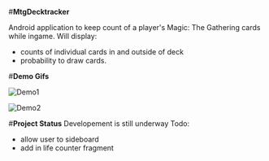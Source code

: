 #**MtgDecktracker**

Android application to keep count of a player's Magic: The Gathering cards while ingame. 
Will display:
- counts of individual cards in and outside of deck
- probability to draw cards.

#**Demo Gifs**

![Demo1](http://i.giphy.com/3oz8xNVnnzskT5pwMU.gif)

![Demo2](http://i.giphy.com/l0Hluo7Ft2KaVA2dy.gif)

#**Project Status**
Developement is still underway
Todo:
- allow user to sideboard
- add in life counter fragment
